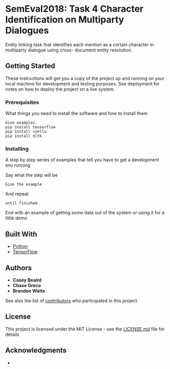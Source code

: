 # SemEval2018: Task 4 Character Identification on Multiparty Dialogues

Entity linking task that identifies each mention as a certain character in multiparty dialogue using cross- document entity resolution.

## Getting Started

These instructions will get you a copy of the project up and running on your local machine for development and testing purposes. See deployment for notes on how to deploy the project on a live system.

### Prerequisites

What things you need to install the software and how to install them

```
Give examples
pip install tensorflow
pip install conllu
pip install nltk
```

### Installing

A step by step series of examples that tell you have to get a development env running

Say what the step will be

```
Give the example
```

And repeat

```
until finished
```

End with an example of getting some data out of the system or using it for a little demo

## Built With

* [Python](https://www.python.org/)
* [TensorFlow](https://www.tensorflow.org/) 

## Authors

* **Casey Beaird**
* **Chase Greco**
* **Brandon Watts**

See also the list of [contributors](https://github.com/cBeaird/SemEval_Character-Identification-on-Multiparty-Dialogues/graphs/contributors) who participated in this project.

## License

This project is licensed under the MIT License - see the [LICENSE.md](https://github.com/cBeaird/SemEval_Character-Identification-on-Multiparty-Dialogues/blob/master/LICENSE) file for details

## Acknowledgments

* 
